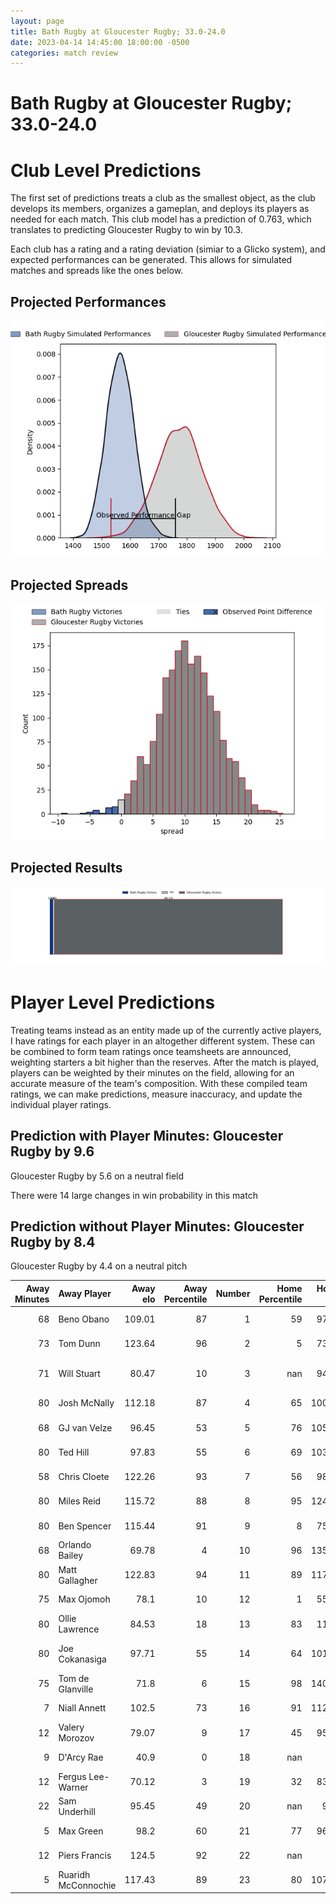 ```yaml
---  
layout: page  
title: Bath Rugby at Gloucester Rugby; 33.0-24.0  
date: 2023-04-14 14:45:00 18:00:00 -0500  
categories: match review  
---
```

# Bath Rugby at Gloucester Rugby; 33.0-24.0

# Club Level Predictions


The first set of predictions treats a club as the smallest object, as the club develops its members, organizes a gameplan, and deploys its players as needed for each match. This club model has a prediction of 0.763, which translates to predicting Gloucester Rugby to win by 10.3.

Each club has a rating and a rating deviation (simiar to a Glicko system), and expected performances can be generated. This allows for simulated matches and spreads like the ones below.
## Projected Performances


![Projected Performances](plots/performances_2023-04-14-GloucesterRugby-BathRugby.png)
## Projected Spreads


![Projected Spreads](plots/spreads_2023-04-14-GloucesterRugby-BathRugby.png)
## Projected Results


![Projected Results](plots/resultbar_2023-04-14-GloucesterRugby-BathRugby.png)
# Player Level Predictions


Treating teams instead as an entity made up of the currently active players, I have ratings for each player in an altogether different system. These can be combined to form team ratings once teamsheets are announced, weighting starters a bit higher than the reserves. After the match is played, players can be weighted by their minutes on the field, allowing for an accurate measure of the team's composition. With these compiled team ratings, we can make predictions, measure inaccuracy, and update the individual player ratings.
## Prediction with Player Minutes: Gloucester Rugby by 9.6


Gloucester Rugby by 5.6 on a neutral field

There were 14 large changes in win probability in this match
## Prediction without Player Minutes: Gloucester Rugby by 8.4


Gloucester Rugby by 4.4 on a neutral pitch



|   Away Minutes | Away Player         |   Away elo |   Away Percentile |   Number |   Home Percentile |   Home elo | Home Player         |   Home Minutes |
|---------------:|:--------------------|-----------:|------------------:|---------:|------------------:|-----------:|:--------------------|---------------:|
|             68 | Beno Obano          |     109.01 |                87 |        1 |                59 |      97.73 | Mayco Vivas         |             65 |
|             73 | Tom Dunn            |     123.64 |                96 |        2 |                 5 |      73.18 | Sebastian Blake     |             59 |
|             71 | Will Stuart         |      80.47 |                10 |        3 |               nan |      94.68 | Jamal Ford-Robinson |             65 |
|             80 | Josh McNally        |     112.18 |                87 |        4 |                65 |     100.33 | Freddie Clarke      |             80 |
|             68 | GJ van Velze        |      96.45 |                53 |        5 |                76 |     105.25 | Matias Alemanno     |             68 |
|             80 | Ted Hill            |      97.83 |                55 |        6 |                69 |     103.51 | Jack Clement        |             80 |
|             58 | Chris Cloete        |     122.26 |                93 |        7 |                56 |      98.27 | Lewis Ludlow        |             72 |
|             80 | Miles Reid          |     115.72 |                88 |        8 |                95 |     124.97 | Ben Morgan          |             80 |
|             80 | Ben Spencer         |     115.44 |                91 |        9 |                 8 |      75.52 | Stephen Varney      |             59 |
|             68 | Orlando Bailey      |      69.78 |                 4 |       10 |                96 |     135.18 | Billy Twelvetrees   |             80 |
|             80 | Matt Gallagher      |     122.83 |                94 |       11 |                89 |     117.18 | Ollie Thorley       |             59 |
|             75 | Max Ojomoh          |      78.1  |                10 |       12 |                 1 |      55.25 | Sebastien Atkinson  |             80 |
|             80 | Ollie Lawrence      |      84.53 |                18 |       13 |                83 |     111.7  | Chris Harris        |             80 |
|             80 | Joe Cokanasiga      |      97.71 |                55 |       14 |                64 |     101.08 | Louis Rees-Zammit   |             80 |
|             75 | Tom de Glanville    |      71.8  |                 6 |       15 |                98 |     140.34 | Santiago Carreras   |             80 |
|              7 | Niall Annett        |     102.5  |                73 |       16 |                91 |     112.63 | Henry Walker        |             21 |
|             12 | Valery Morozov      |      79.07 |                 9 |       17 |                45 |      95.21 | Harry Elrington     |             15 |
|              9 | D'Arcy Rae          |      40.9  |                 0 |       18 |               nan |      95    | Ciaran Knight       |             15 |
|             12 | Fergus Lee-Warner   |      70.12 |                 3 |       19 |                32 |      83.42 | Cameron Jordan      |             12 |
|             22 | Sam Underhill       |      95.45 |                49 |       20 |               nan |      95.7  | Freddie Thomas      |              8 |
|              5 | Max Green           |      98.2  |                60 |       21 |                77 |      96.32 | Charlie Chapman     |             21 |
|             12 | Piers Francis       |     124.5  |                92 |       22 |               nan |      95    | George Barton       |              0 |
|              5 | Ruaridh McConnochie |     117.43 |                89 |       23 |                80 |     107.88 | Jonny May           |             21 |

